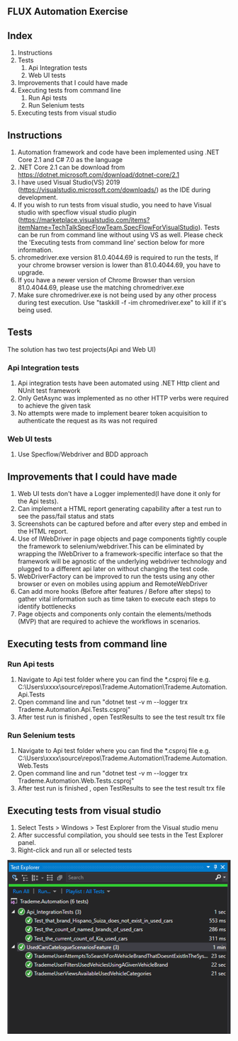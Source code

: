 ## FLUX Automation Exercise

## Index

1. Instructions
1. Tests
    1. Api Integration tests
    1. Web UI tests
1. Improvements that I could have made
1. Executing tests from command line
    1. Run Api tests
    1. Run Selenium tests
1. Executing tests from visual studio 

## Instructions

1. Automation framework and code have been implemented using .NET Core 2.1 and C# 7.0 as the language 
2. .NET Core 2.1 can be download from https://dotnet.microsoft.com/download/dotnet-core/2.1
3. I have used Visual Studio(VS) 2019 (https://visualstudio.microsoft.com/downloads/) as the IDE during development. 
4. If you wish to run tests from visual studio, you need to have Visual studio with specflow visual studio plugin (https://marketplace.visualstudio.com/items?itemName=TechTalkSpecFlowTeam.SpecFlowForVisualStudio). Tests can be run from command line without using VS as well. Please check the 'Executing tests from command line' section below for more information.
5. chromedriver.exe version 81.0.4044.69 is required to run the tests, If your chrome browser version is lower than 81.0.4044.69, you have to upgrade.
6. If you have a newer version of Chrome Browser than version 81.0.4044.69, please use the matching chromedriver.exe
7. Make sure chromedriver.exe is not being used by any other process during test execution. Use "taskkill -f -im chromedriver.exe" to kill if it's being used.


## Tests

The solution has two test projects(Api and Web UI)

### Api Integration tests

1. Api integration tests have been automated using .NET Http client and NUnit test framework
2. Only GetAsync was implemented as no other HTTP verbs were required to achieve the given task
3. No attempts were made to implement bearer token acquisition to authenticate the request as its was not required

### Web UI tests

1. Use Specflow/Webdriver and BDD approach

## Improvements that I could have made

1. Web UI tests don't have a Logger implemented(I have done it only for the Api tests).
2. Can implement a HTML report generating capability after a test run to see the pass/fail status and stats
3. Screenshots can be captured before and after every step and embed in the HTML report.
4. Use of IWebDriver in page objects and page components tightly couple the framework to selenium/webdriver.This can be eliminated by wrapping the IWebDriver to a framework-specific interface so that the framework will be agnostic of the underlying webdriver technology and plugged to a different api later on without changing the test code.
5. WebDriverFactory can be improved to run the tests using any other browser or even on mobiles using appium and RemoteWebDriver
6. Can add more hooks (Before after features / Before after steps) to gather vital information such as time taken to execute each steps to identify bottlenecks
7. Page objects and components only contain the elements/methods (MVP) that are required to achieve the workflows in scenarios.

## Executing tests from command line

### Run Api tests

1. Navigate to Api test folder where you can find the *.csproj file e.g. C:\Users\xxxx\source\repos\Trademe.Automation\Trademe.Automation.Api.Tests
2. Open command line and run "dotnet test -v m --logger trx Trademe.Automation.Api.Tests.csproj"
3. After test run is finished , open TestResults to see the test result trx file

### Run Selenium tests
1. Navigate to Api test folder where you can find the *.csproj file e.g. 
C:\Users\xxxx\source\repos\Trademe.Automation\Trademe.Automation.Web.Tests
2. Open command line and run "dotnet test -v m --logger trx Trademe.Automation.Web.Tests.csproj"
3. After test run is finished , open TestResults to see the test result trx file

## Executing tests from visual studio 

1. Select Tests > Windows > Test Explorer from the Visual studio menu
2. After successful compilation, you should see tests in the Test Explorer panel.
3. Right-click and run all or selected tests

![Test Example](example.png)
